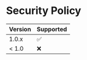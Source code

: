 # Security Policy

| Version | Supported          |
| ------- | ------------------ |
| 1.0.x   | :white_check_mark: |
| < 1.0   | :x:                |

